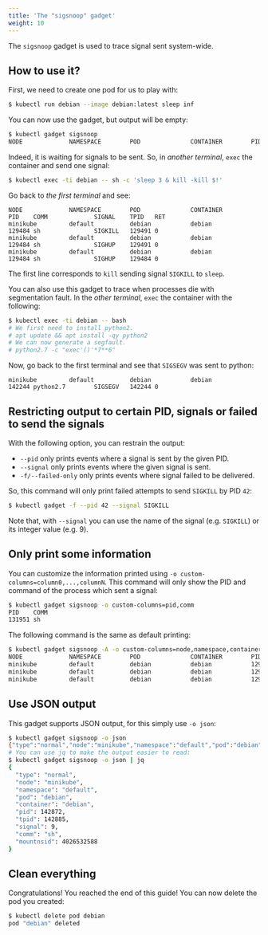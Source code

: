 ```yaml
---
title: 'The "sigsnoop" gadget'
weight: 10
---
```


The `sigsnoop` gadget is used to trace signal sent system-wide.

## How to use it?

First, we need to create one pod for us to play with:

```bash
$ kubectl run debian --image debian:latest sleep inf
```

You can now use the gadget, but output will be empty:

```bash
$ kubectl gadget sigsnoop
NODE             NAMESPACE        POD              CONTAINER        PID    COMM             SIGNAL    TPID   RET
```

Indeed, it is waiting for signals to be sent.
So, in *another terminal*, `exec` the container and send one signal:

```bash
$ kubectl exec -ti debian -- sh -c 'sleep 3 & kill -kill $!'
```

Go back to *the first terminal* and see:

```
NODE             NAMESPACE        POD              CONTAINER        PID    COMM             SIGNAL    TPID   RET
minikube         default          debian           debian           129484 sh               SIGKILL   129491 0
minikube         default          debian           debian           129484 sh               SIGHUP    129491 0
minikube         default          debian           debian           129484 sh               SIGHUP    129484 0
```

The first line corresponds to `kill` sending signal `SIGKILL` to `sleep`.

You can also use this gadget to trace when processes die with segmentation fault.
In the *other terminal*, `exec` the container with the following:

```bash
$ kubectl exec -ti debian -- bash
# We first need to install python2.
# apt update && apt install -qy python2
# We can now generate a segfault.
# python2.7 -c "exec'()'*7**6"
```

Now, go back to the first terminal and see that `SIGSEGV` was sent to python:

```
minikube         default          debian           debian           142244 python2.7        SIGSEGV   142244 0
```

## Restricting output to certain PID, signals or failed to send the signals

With the following option, you can restrain the output:

* `--pid` only prints events where a signal is sent by the given PID.
* `--signal` only prints events where the given signal is sent.
* `-f/--failed-only` only prints events where signal failed to be delivered.

So, this command will only print failed attempts to send `SIGKILL` by PID `42`:

```bash
$ kubectl gadget -f --pid 42 --signal SIGKILL
```

Note that, with `--signal` you can use the name of the signal (e.g. `SIGKILL`) or its integer value (e.g. 9).

## Only print some information

You can customize the information printed using `-o custom-columns=column0,...,columnN`.
This command will only show the PID and command of the process which sent a signal:

```bash
$ kubectl gadget sigsnoop -o custom-columns=pid,comm
PID    COMM
131951 sh
```

The following command is the same as default printing:

```bash
$ kubectl gadget sigsnoop -A -o custom-columns=node,namespace,container,pod,pid,comm,signal,tpid,ret
NODE             NAMESPACE        POD              CONTAINER        PID    COMM             SIGNAL    TPID   RET
minikube         default          debian           debian           129484 sh               SIGKILL   129491 0
minikube         default          debian           debian           129484 sh               SIGHUP    129491 0
minikube         default          debian           debian           129484 sh               SIGHUP    129484 0
```

## Use JSON output

This gadget supports JSON output, for this simply use `-o json`:

```bash
$ kubectl gadget sigsnoop -o json
{"type":"normal","node":"minikube","namespace":"default","pod":"debian","container":"debian","pid":142872,"tpid":142885,"signal":9,"comm":"sh","mountnsid":4026532588}
# You can use jq to make the output easier to read:
$ kubectl gadget sigsnoop -o json | jq
{
  "type": "normal",
  "node": "minikube",
  "namespace": "default",
  "pod": "debian",
  "container": "debian",
  "pid": 142872,
  "tpid": 142885,
  "signal": 9,
  "comm": "sh",
  "mountnsid": 4026532588
}
```

## Clean everything

Congratulations! You reached the end of this guide!
You can now delete the pod you created:

```bash
$ kubectl delete pod debian
pod "debian" deleted
```
